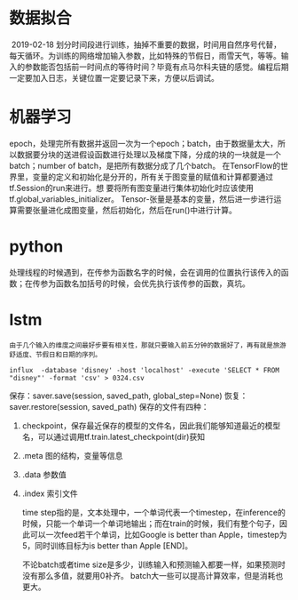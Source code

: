 # 数据拟合

​	2019-02-18 划分时间段进行训练，抽掉不重要的数据，时间用自然序号代替，每天循环。为训练的网络增加输入参数，比如特殊的节假日，雨雪天气，等等。输入的参数能否包括前一时间点的等待时间？毕竟有点马尔科夫链的感觉。
​    编程后期一定要加入日志，关键位置一定要记录下来，方便以后调试。

# 机器学习


​	epoch，处理完所有数据并返回一次为一个epoch；batch，由于数据量太大，所以数据要分块的送进假设函数进行处理以及梯度下降，分成的块的一块就是一个batch；number of batch，是把所有数据分成了几个batch。
​    在TensorFlow的世界里，变量的定义和初始化是分开的，所有关于图变量的赋值和计算都要通过tf.Session的run来进行。想
要将所有图变量进行集体初始化时应该使用tf.global_variables_initializer。
​    Tensor-张量是基本的变量，然后进一步进行运算需要张量进化成图变量，然后初始化，然后在run()中进行计算。

# python
​	处理线程的时候遇到，在传参为函数名字的时候，会在调用的位置执行该传入的函数；在传参为函数名加括号的时候，会优先执行该传参的函数，真坑。

# lstm
    由于几个输入的维度之间最好步要有相关性，那就只要输入前五分钟的数据好了，再有就是旅游舒适度、节假日和日期的序列。

    influx  -database 'disney' -host 'localhost' -execute 'SELECT * FROM "disney"' -format 'csv' > 0324.csv
    
保存：saver.save(session, saved_path, global_step=None)
恢复：saver.restore(session, saved_path) 保存的文件有四种：
1. checkpoint，保存最近保存的模型的文件名，因此我们能够知道最近的模型名，可以通过调用tf.train.latest_checkpoint(dir)获知
2. .meta 图的结构，变量等信息
3. .data 参数值
4. .index 索引文件

    time step指的是，文本处理中，一个单词代表一个timestep，在inference的时候，只能一个单词一个单词地输出；而在train的时候，我们有整个句子，因此可以一次feed若干个单词，比如Google is better than Apple，timestep为5，同时训练目标为is better than Apple [END]。

    不论batch或者time size是多少，训练输入和预测输入都要一样，如果预测时没有那么多值，就要用0补齐。
    batch大一些可以提高计算效率，但是消耗也更大。